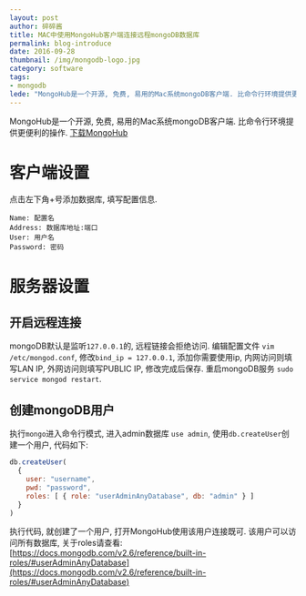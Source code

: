 ```yaml
---
layout: post
author: 碎碎酱
title: MAC中使用MongoHub客户端连接远程mongoDB数据库
permalink: blog-introduce
date: 2016-09-28
thumbnail: /img/mongodb-logo.jpg
category: software
tags:
- mongodb
lede: "MongoHub是一个开源, 免费, 易用的Mac系统mongoDB客户端. 比命令行环境提供更便利的操作."
---
```



MongoHub是一个开源, 免费, 易用的Mac系统mongoDB客户端. 比命令行环境提供更便利的操作.
[下载MongoHub](https://github.com/jeromelebel/MongoHub-Mac)

# 客户端设置

点击左下角+号添加数据库, 填写配置信息.
```
Name: 配置名
Address: 数据库地址:端口
User: 用户名
Password: 密码
```

# 服务器设置

## 开启远程连接

mongoDB默认是监听`127.0.0.1`的, 远程链接会拒绝访问. 编辑配置文件 `vim /etc/mongod.conf`, 修改`bind_ip = 127.0.0.1`, 添加你需要使用ip, 内网访问则填写LAN IP, 外网访问则填写PUBLIC IP, 修改完成后保存. 重启mongoDB服务 `sudo service mongod restart`.

## 创建mongoDB用户

执行`mongo`进入命令行模式, 进入admin数据库 `use admin`, 使用`db.createUser`创建一个用户, 代码如下:

```javascript
db.createUser(
  {
    user: "username",
    pwd: "password",
    roles: [ { role: "userAdminAnyDatabase", db: "admin" } ]
  }
)
```

执行代码, 就创建了一个用户, 打开MongoHub使用该用户连接既可. 该用户可以访问所有数据库, 关于roles请查看: [https://docs.mongodb.com/v2.6/reference/built-in-roles/#userAdminAnyDatabase](https://docs.mongodb.com/v2.6/reference/built-in-roles/#userAdminAnyDatabase)